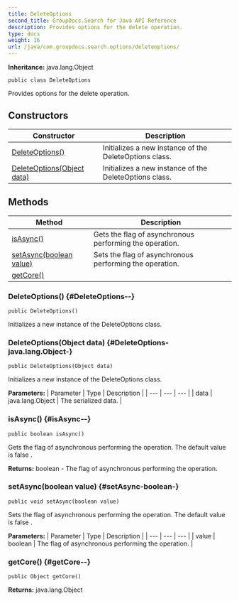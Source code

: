 ```yaml
---
title: DeleteOptions
second_title: GroupDocs.Search for Java API Reference
description: Provides options for the delete operation.
type: docs
weight: 16
url: /java/com.groupdocs.search.options/deleteoptions/
---
```

**Inheritance:**
java.lang.Object
```
public class DeleteOptions
```

Provides options for the delete operation.
## Constructors

| Constructor | Description |
| --- | --- |
| [DeleteOptions()](#DeleteOptions--) | Initializes a new instance of the  DeleteOptions  class. |
| [DeleteOptions(Object data)](#DeleteOptions-java.lang.Object-) | Initializes a new instance of the  DeleteOptions  class. |
## Methods

| Method | Description |
| --- | --- |
| [isAsync()](#isAsync--) | Gets the flag of asynchronous performing the operation. |
| [setAsync(boolean value)](#setAsync-boolean-) | Sets the flag of asynchronous performing the operation. |
| [getCore()](#getCore--) |  |
### DeleteOptions() {#DeleteOptions--}
```
public DeleteOptions()
```


Initializes a new instance of the  DeleteOptions  class.

### DeleteOptions(Object data) {#DeleteOptions-java.lang.Object-}
```
public DeleteOptions(Object data)
```


Initializes a new instance of the  DeleteOptions  class.

**Parameters:**
| Parameter | Type | Description |
| --- | --- | --- |
| data | java.lang.Object | The serialized data. |

### isAsync() {#isAsync--}
```
public boolean isAsync()
```


Gets the flag of asynchronous performing the operation. The default value is  false .

**Returns:**
boolean - The flag of asynchronous performing the operation.
### setAsync(boolean value) {#setAsync-boolean-}
```
public void setAsync(boolean value)
```


Sets the flag of asynchronous performing the operation. The default value is  false .

**Parameters:**
| Parameter | Type | Description |
| --- | --- | --- |
| value | boolean | The flag of asynchronous performing the operation. |

### getCore() {#getCore--}
```
public Object getCore()
```




**Returns:**
java.lang.Object
